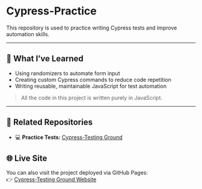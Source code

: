 # Cypress-Practice

This repository is used to practice writing Cypress tests and improve automation skills.

---

## 🧠 What I’ve Learned

- Using randomizers to automate form input
- Creating custom Cypress commands to reduce code repetition
- Writing reusable, maintainable JavaScript for test automation

> All the code in this project is written purely in JavaScript.

---

## 🔗 Related Repositories

- 💻 **Practice Tests:** [Cypress-Testing Ground](https://github.com/C00L1N/Cypress-Testing-Ground.git)

## 🌐 Live Site

You can also visit the project deployed via GitHub Pages:  
👉 [Cypress-Testing Ground Website](https://c00l1n.github.io/Cypress-Testing-Ground/)
